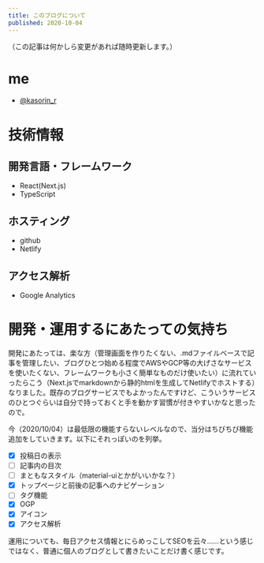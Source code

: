 ```yaml
---
title: このブログについて
published: 2020-10-04
---
```

（この記事は何かしら変更があれば随時更新します。）

# me
- [@kasorin_r](https://twitter.com/kasorin_r "Twitter:@kasorin_r")
# 技術情報
## 開発言語・フレームワーク
- React(Next.js)
- TypeScript
## ホスティング
- github
- Netlify
## アクセス解析
- Google Analytics
# 開発・運用するにあたっての気持ち
開発にあたっては、楽な方（管理画面を作りたくない、.mdファイルベースで記事を管理したい、ブログひとつ始める程度でAWSやGCP等の大げさなサービスを使いたくない、フレームワークも小さく簡単なものだけ使いたい）に流れていったらこう（Next.jsでmarkdownから静的htmlを生成してNetlifyでホストする）なりました。既存のブログサービスでもよかったんですけど、こういうサービスのひとつぐらいは自分で持っておくと手を動かす習慣が付きやすいかなと思ったので。

今（2020/10/04）は最低限の機能すらないレベルなので、当分はちびちび機能追加をしていきます。以下にそれっぽいのを列挙。
- [x] 投稿日の表示
- [ ] 記事内の目次
- [ ] まともなスタイル（material-uiとかがいいかな？）
- [x] トップページと前後の記事へのナビゲーション
- [ ] タグ機能
- [x] OGP
- [x] アイコン
- [x] アクセス解析

運用についても、毎日アクセス情報とにらめっこしてSEOを云々……という感じではなく、普通に個人のブログとして書きたいことだけ書く感じです。